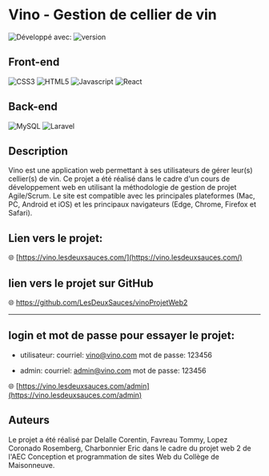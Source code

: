 <!-- <p align="center"><a href="https://laravel.com" target="_blank"><img src="https://raw.githubusercontent.com/laravel/art/master/logo-lockup/5%20SVG/2%20CMYK/1%20Full%20Color/laravel-logolockup-cmyk-red.svg" width="400"></a></p>

<p align="center">
<a href="https://travis-ci.org/laravel/framework"><img src="https://travis-ci.org/laravel/framework.svg" alt="Build Status"></a>
<a href="https://packagist.org/packages/laravel/framework"><img src="https://img.shields.io/packagist/dt/laravel/framework" alt="Total Downloads"></a>
<a href="https://packagist.org/packages/laravel/framework"><img src="https://img.shields.io/packagist/v/laravel/framework" alt="Latest Stable Version"></a>
<a href="https://packagist.org/packages/laravel/framework"><img src="https://img.shields.io/packagist/l/laravel/framework" alt="License"></a>
</p> -->

# Vino - Gestion de cellier de vin

![Développé avec:](https://img.shields.io/badge/D%C3%A9velopp%C3%A9%20avec:-green?style=flat-square) ![version](https://img.shields.io/badge/Version-1.0.0-brightgreen)
## Front-end
![CSS3](https://img.shields.io/badge/css3-%231572B6.svg?style=for-the-badge&logo=css3&logoColor=white) ![HTML5](https://img.shields.io/badge/html5-%23E34F26.svg?style=for-the-badge&logo=html5&logoColor=white) ![Javascript](https://img.shields.io/badge/JavaScript-323330?style=for-the-badge&logo=javascript&logoColor=F7DF1E) ![React](https://img.shields.io/badge/react-%2320232a.svg?style=for-the-badge&logo=react&logoColor=%2361DAFB)

## Back-end

![MySQL](https://img.shields.io/badge/MySQL-005C84?style=for-the-badge&logo=mysql&logoColor=white) ![Laravel](https://img.shields.io/badge/Laravel-FF2D20?style=for-the-badge&logo=laravel&logoColor=white)

## Description
Vino est une application web permettant à ses utilisateurs de gérer leur(s) cellier(s) de vin. Ce projet a été réalisé dans le cadre d'un cours de développement web en utilisant la méthodologie de gestion de projet Agile/Scrum. Le site est compatible avec les principales plateformes (Mac, PC, Android et iOS) et les principaux navigateurs (Edge, Chrome, Firefox et Safari).

## Lien vers le projet:
🌐 [https://vino.lesdeuxsauces.com/](https://vino.lesdeuxsauces.com/)

## lien vers le projet sur GitHub
🌐 [https://github.com/LesDeuxSauces/vinoProjetWeb2
](https://github.com/LesDeuxSauces/vinoProjetWeb2
)

---

## login et mot de passe pour essayer le projet:
- utilisateur:
courriel: vino@vino.com
mot de passe: 123456

- admin:
courriel: admin@vino.com
mot de passe: 123456

🌐 [https://vino.lesdeuxsauces.com/admin](https://vino.lesdeuxsauces.com/admin)

<!-- ### Technologie utilisée
Le projet a été développé en utilisant les technologies suivantes:

- Laravel pour le back-end
- React pour le front-end
- MySQL pour la base de données -->

## Auteurs
Le projet a été réalisé par Delalle Corentin, Favreau Tommy, Lopez Coronado Rosemberg, Charbonnier Eric dans le cadre du projet web 2 de l'AEC Conception et programmation de sites Web du Collège de Maisonneuve.
